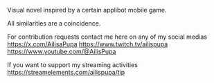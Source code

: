 Visual novel inspired by a certain applibot mobile game.

All similarities are a coincidence.

For contribution requests contact me here on any of my social medias 
https://x.com/AilisaPupa
https://www.twitch.tv/ailispupa
https://www.youtube.com/@AilisPupa

If you want to support my streaming activities https://streamelements.com/ailispupa/tip
